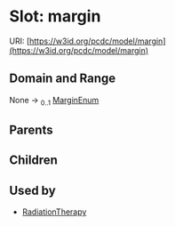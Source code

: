 
# Slot: margin




URI: [https://w3id.org/pcdc/model/margin](https://w3id.org/pcdc/model/margin)


## Domain and Range

None &#8594;  <sub>0..1</sub> [MarginEnum](MarginEnum.md)

## Parents


## Children


## Used by

 * [RadiationTherapy](RadiationTherapy.md)
